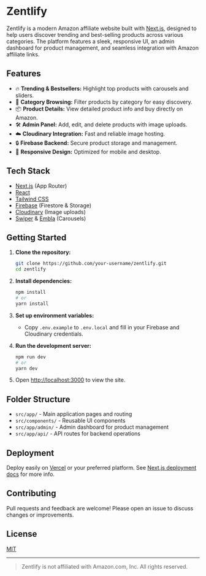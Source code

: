 # Zentlify

Zentlify is a modern Amazon affiliate website built with [Next.js](https://nextjs.org/), designed to help users discover trending and best-selling products across various categories. The platform features a sleek, responsive UI, an admin dashboard for product management, and seamless integration with Amazon affiliate links.

## Features

- 🔥 **Trending & Bestsellers:** Highlight top products with carousels and sliders.
- 🛒 **Category Browsing:** Filter products by category for easy discovery.
- 📦 **Product Details:** View detailed product info and buy directly on Amazon.
- 🛠️ **Admin Panel:** Add, edit, and delete products with image uploads.
- ☁️ **Cloudinary Integration:** Fast and reliable image hosting.
- 🔒 **Firebase Backend:** Secure product storage and management.
- 📱 **Responsive Design:** Optimized for mobile and desktop.

## Tech Stack

- [Next.js](https://nextjs.org/) (App Router)
- [React](https://react.dev/)
- [Tailwind CSS](https://tailwindcss.com/)
- [Firebase](https://firebase.google.com/) (Firestore & Storage)
- [Cloudinary](https://cloudinary.com/) (Image uploads)
- [Swiper](https://swiperjs.com/) & [Embla](https://www.embla-carousel.com/) (Carousels)

## Getting Started

1. **Clone the repository:**
   ```bash
   git clone https://github.com/your-username/zentlify.git
   cd zentlify
   ```

2. **Install dependencies:**
   ```bash
   npm install
   # or
   yarn install
   ```

3. **Set up environment variables:**
   - Copy `.env.example` to `.env.local` and fill in your Firebase and Cloudinary credentials.

4. **Run the development server:**
   ```bash
   npm run dev
   # or
   yarn dev
   ```

5. Open [http://localhost:3000](http://localhost:3000) to view the site.

## Folder Structure

- `src/app/` - Main application pages and routing
- `src/components/` - Reusable UI components
- `src/app/admin/` - Admin dashboard for product management
- `src/app/api/` - API routes for backend operations

## Deployment

Deploy easily on [Vercel](https://vercel.com/) or your preferred platform. See [Next.js deployment docs](https://nextjs.org/docs/app/building-your-application/deploying) for more info.

## Contributing

Pull requests and feedback are welcome! Please open an issue to discuss changes or improvements.

## License

[MIT](LICENSE)

---

> Zentlify is not affiliated with Amazon.com, Inc. All rights reserved.
